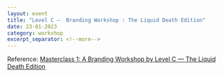 ```yaml
---
layout: event
title: "Level C —  Branding Workshop : The Liquid Death Edition"
date: 23-01-2023
category: workshop
excerpt_separator: <!--more-->
---
```




<!--more-->

Reference: [Masterclass 1: A Branding Workshop by Level C — The Liquid Death Edition](https://www.eventbrite.sg/e/masterclass-1-a-branding-workshop-by-level-c-the-liquid-death-edition-tickets-443968751487)
